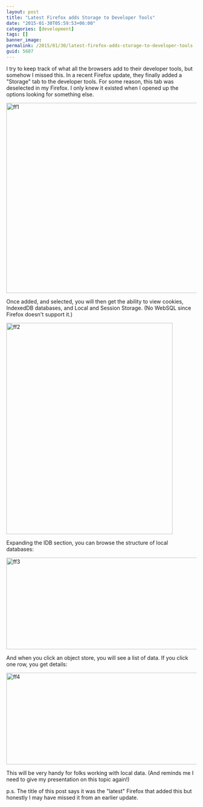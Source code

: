 ```yaml
---
layout: post
title: "Latest Firefox adds Storage to Developer Tools"
date: "2015-01-30T05:59:53+06:00"
categories: [development]
tags: []
banner_image: 
permalink: /2015/01/30/latest-firefox-adds-storage-to-developer-tools
guid: 5607
---
```


I try to keep track of what all the browsers add to their developer tools, but somehow I missed this. In a recent Firefox update, they finally added a "Storage" tab to the developer tools. For some reason, this tab was deselected in my Firefox. I only knew it existed when I opened up the options looking for something else.

<!--more-->

<a href="http://www.raymondcamden.com/wp-content/uploads/2015/01/ff1.png"><img src="https://static.raymondcamden.com/images/wp-content/uploads/2015/01/ff1.png" alt="ff1" width="616" height="502" class="alignnone size-full wp-image-5608" /></a>

Once added, and selected, you will then get the ability to view cookies, IndexedDB databases, and Local and Session Storage. (No WebSQL since Firefox doesn't support it.)

<a href="http://www.raymondcamden.com/wp-content/uploads/2015/01/ff2.png"><img src="https://static.raymondcamden.com/images/wp-content/uploads/2015/01/ff2.png" alt="ff2" width="440" height="558" class="alignnone size-full wp-image-5609" /></a>

Expanding the IDB section, you can browse the structure of local databases:

<a href="http://www.raymondcamden.com/wp-content/uploads/2015/01/ff3.png"><img src="https://static.raymondcamden.com/images/wp-content/uploads/2015/01/ff3.png" alt="ff3" width="750" height="242" class="alignnone size-full wp-image-5610" /></a>

And when you click an object store, you will see a list of data. If you click one row, you get details:

<a href="http://www.raymondcamden.com/wp-content/uploads/2015/01/ff4.png"><img src="https://static.raymondcamden.com/images/wp-content/uploads/2015/01/ff4.png" alt="ff4" width="750" height="242" class="alignnone size-full wp-image-5611" /></a>

This will be very handy for folks working with local data. (And reminds me I need to give my presentation on this topic again!)

p.s. The title of this post says it was the "latest" Firefox that added this but honestly I may have missed it from an earlier update.